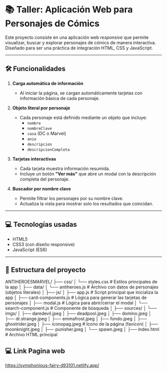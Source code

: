 # 📚 Taller: Aplicación Web para Personajes de Cómics 

Este proyecto consiste en una aplicación web *responsive* que permite visualizar, buscar y explorar personajes de cómics de manera interactiva. Diseñado para ser una práctica de integración HTML, CSS y JavaScript.

---

## 🛠️ Funcionalidades

1. **Carga automática de información**
   - Al iniciar la página, se cargan automáticamente tarjetas con información básica de cada personaje.

2. **Objeto literal por personaje**
   - Cada personaje está definido mediante un objeto que incluye:
     - `nombre`
     - `nombreClave`
     - `casa` (DC o Marvel)
     - `anio`
     - `descripcion`
     - `descripcionCompleta`

3. **Tarjetas interactivas**
   - Cada tarjeta muestra información resumida.
   - Incluye un botón **"Ver más"** que abre un modal con la descripción completa del personaje.

4. **Buscador por nombre clave**
   - Permite filtrar los personajes por su nombre clave.
   - Actualiza la vista para mostrar solo los resultados que coincidan.

---

## 💻 Tecnologías usadas

- HTML5
- CSS3 (con diseño responsive)
- JavaScript (ES6)

---

## 📂 Estructura del proyecto
ANTIHEROESMARVEL/
├── css/
│   └── styles.css               # Estilos principales de la app
│
├── data/
│   └── antiheroes.js           # Archivo con datos de personajes (objetos literales)
│
├── js/
│   ├── app.js                  # Script principal que inicializa la app
│   ├── card-components.js      # Lógica para generar las tarjetas de personajes
│   ├── modal.js                # Lógica para abrir/cerrar el modal
│   └── search-component.js     # Componente de búsqueda
│
├── sources/
│   └── imgs/
│       ├── daredevil.jpeg
│       ├── deadpool.jpeg
│       ├── domino.jpeg
│       ├── dr.strange.jpeg
│       ├── emmafrost.jpeg
│       ├── fondo.jpeg
│       ├── ghostrider.jpeg
│       ├── iconopag.jpeg       # Icono de la página (favicon)
│       ├── moonknight.jpeg
│       ├── punisher.jpeg
│       └── spawn.jpeg
│
├── index.html                  # Archivo HTML principal

## 💻 Link Pagina web

https://symphonious-fairy-d93101.netlify.app/

